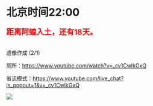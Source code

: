 # 北京时间22:00

<div style="color:red;font-size:20px;font-weight:bolder">距离阿蝗入土，还有18天。</div>

<br>

遗像作成 (2/1)

厕所：https://www.youtube.com/watch?v=_cv1CwIkGxQ

省流模式：https://www.youtube.com/live_chat?is_popout=1&v=_cv1CwIkGxQ

<img src="https://img.nga.178.com/attachments/mon_202106/13/7nQ2o-8fmqZ13T3cSgd-lv.png"></img>